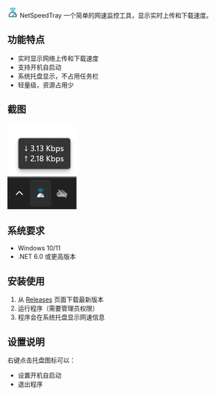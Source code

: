 ![NetSpeedTray](docs/images/icon.png) NetSpeedTray
一个简单的网速监控工具，显示实时上传和下载速度。

## 功能特点

- 实时显示网络上传和下载速度
- 支持开机自启动
- 系统托盘显示，不占用任务栏
- 轻量级，资源占用少

## 截图

![程序截图](docs/images/screenshot.png)

## 系统要求

- Windows 10/11
- .NET 6.0 或更高版本

## 安装使用

1. 从 [Releases](../../releases) 页面下载最新版本
2. 运行程序（需要管理员权限）
3. 程序会在系统托盘显示网速信息

## 设置说明

右键点击托盘图标可以：
- 设置开机自启动
- 退出程序 

